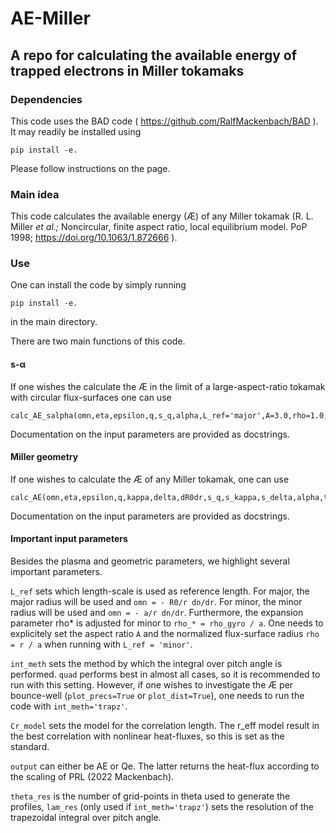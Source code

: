# AE-Miller
## A repo for calculating the available energy of trapped electrons in Miller tokamaks

### Dependencies
This code uses the BAD code ( https://github.com/RalfMackenbach/BAD ). It may readily be installed using 

```pip install -e.```

Please follow instructions on the page.

### Main idea
This code calculates the available energy (Æ) of any Miller tokamak (R. L. Miller _et al.;_ Noncircular, finite aspect ratio, local equilibrium model. PoP 1998; https://doi.org/10.1063/1.872666 ).

### Use
One can install the code by simply running 
```
pip install -e.
```
in the main directory.

There are two main functions of this code. 

#### s-α
If one wishes the calculate the Æ in the limit of a large-aspect-ratio tokamak with circular flux-surfaces one can use
```
calc_AE_salpha(omn,eta,epsilon,q,s_q,alpha,L_ref='major',A=3.0,rho=1.0,int_meth='quad',lam_res=1000,output='AE')
```
Documentation on the input parameters are provided as docstrings. 

#### Miller geometry
If one wishes to calculate the Æ of any Miller tokamak, one can use
```
calc_AE(omn,eta,epsilon,q,kappa,delta,dR0dr,s_q,s_kappa,s_delta,alpha,theta_res=1001,L_ref='major',A=3.0,rho=1.0,int_meth='quad',lam_res=1000,plot_precs=False,plot_dist=False,Cr_model='r_eff',output='AE')
```
Documentation on the input parameters are provided as docstrings. 


#### Important input parameters
Besides the plasma and geometric parameters, we highlight several important parameters.

`L_ref` sets which length-scale is used as reference length. For major, the major radius will be used and `omn = - R0/r dn/dr`. For minor, the minor radius will be used and `omn = - a/r dn/dr`. Furthermore, the expansion parameter rho* is adjusted for minor to `rho_* = rho_gyro / a`. One needs to explicitely set the aspect ratio `A` and the normalized flux-surface radius `rho = r / a` when running with `L_ref = 'minor'`.

`int_meth` sets the method by which the integral over pitch angle is performed. `quad` performs best in almost all cases, so it is recommended to run with this setting. However, if one wishes to investigate the Æ per bounce-well (`plot_precs=True` or `plot_dist=True`), one needs to run the code with `int_meth='trapz'`.

`Cr_model` sets the model for the correlation length. The r_eff model result in the best correlation with nonlinear heat-fluxes, so this is set as the standard. 

`output` can either be AE or Qe. The latter returns the heat-flux according to the scaling of PRL (2022 Mackenbach).

`theta_res` is the number of grid-points in theta used to generate the profiles, `lam_res` (only used if `int_meth='trapz'`) sets the resolution of the trapezoidal integral over pitch angle.
